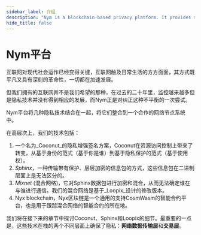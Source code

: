 ```yaml
---
sidebar_label: 介绍
description: "Nym is a blockchain-based privacy platform. It provides strong network-level privacy against sophisticated end-to-end attackers, and anonymous access control using blinded, re-randomizable, decentralized credentials."
hide_title: false
---
```


# Nym平台

互联网对现代社会运作已经变得关键，互联网触及日常生活的方方面面，其方式既平凡又具有深刻的革命性，一切都在加速发展。

但我们拥有的互联网并不是我们希望的那种，在过去的二十年里，监控越来越多但是隐私技术并没有得到相应的发展，而Nym正是对纠正这种不平衡的一次尝试。

Nym平台将几种隐私技术结合在一起，将它们整合到一个合作的网络节点系统中。

在高层次上，我们的技术包括：

1. 一个名为_Coconut_的隐私增强签名方案，Coconut在资源访问控制上带来了转变，从基于身份的范式（基于你是谁）到基于隐私保护的范式（基于使用权）。
2. _Sphinx_，一种传输带有保护、层层加密的信息包的方式，这些信息包在二进制层面上是无法区分的。
3. _Mixnet_ (混合网络)，它对Sphinx数据包进行加密和混合，从而无法确定谁在与谁进行通信。我们的混合网络是基于_Loopix_设计的修改版本。
4. Nyx blockchain，Nyx区块链是一个通用的支持CosmWasm的智能合约平台，也是用于跟踪混合网络的智能合约的所在地。

我们将在接下来的章节中探讨Coconut、Sphinx和Loopix的细节。最重要的一点是，这些技术在栈的两个不同层面上确保了隐私：**网络数据传输层**和**交易层**。

